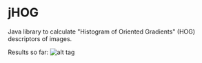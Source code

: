 jHOG
====

Java library to calculate "Histogram of Oriented Gradients" (HOG) descriptors of images.

Results so far:
![alt tag](http://https://github.com/danielgimenes/jHOG/blob/master/doc/sofar.png)

